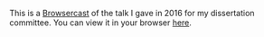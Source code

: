 This is a [Browsercast](https://github.com/ReDEnergy/Browsercast) of the talk I
gave in 2016 for my dissertation committee. You can view it in your browser
[here](http://jarthurgross.github.io/rank-deficiency-2016).
